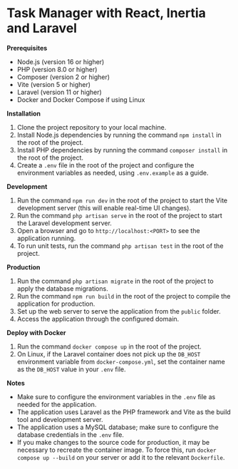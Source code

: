 # Task Manager with React, Inertia and Laravel

**Prerequisites**

* Node.js (version 16 or higher)
* PHP (version 8.0 or higher)
* Composer (version 2 or higher)
* Vite (version 5 or higher)
* Laravel (version 11 or higher)
* Docker and Docker Compose if using Linux

**Installation**

1. Clone the project repository to your local machine.
2. Install Node.js dependencies by running the command `npm install` in the root of the project.
3. Install PHP dependencies by running the command `composer install` in the root of the project.
4. Create a `.env` file in the root of the project and configure the environment variables as needed, using `.env.example` as a guide.

**Development**

1. Run the command `npm run dev` in the root of the project to start the Vite development server (this will enable real-time UI changes).
2. Run the command `php artisan serve` in the root of the project to start the Laravel development server.
3. Open a browser and go to `http://localhost:<PORT>` to see the application running.
4. To run unit tests, run the command `php artisan test` in the root of the project.

**Production**

1. Run the command `php artisan migrate` in the root of the project to apply the database migrations.
2. Run the command `npm run build` in the root of the project to compile the application for production.
3. Set up the web server to serve the application from the `public` folder.
4. Access the application through the configured domain.

**Deploy with Docker**

1. Run the command `docker compose up` in the root of the project.
2. On Linux, if the Laravel container does not pick up the `DB_HOST` environment variable from `docker-compose.yml`, set the container name as the `DB_HOST` value in your `.env` file.

**Notes**

* Make sure to configure the environment variables in the `.env` file as needed for the application.
* The application uses Laravel as the PHP framework and Vite as the build tool and development server.
* The application uses a MySQL database; make sure to configure the database credentials in the `.env` file.
* If you make changes to the source code for production, it may be necessary to recreate the container image. To force this, run `docker compose up --build` on your server or add it to the relevant `Dockerfile`. 